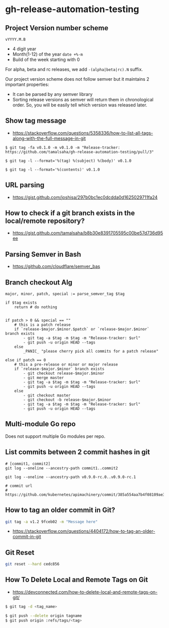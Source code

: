 # gh-release-automation-testing

## Project Version number scheme

`vYYYY.M.B`

- 4 digit year
- Month(1-12) of the year `date +%-m`
- Build of the week starting with 0

For alpha, beta and rc releases, we add `-(alpha|beta|rc).N` suffix.

Our project version scheme does not follow semver but it maintains 2 important properties:

- It can be parsed by any semver library
- Sorting release versions as semver will return them in chronological order. So, you will be easily tell which version was released later.

## Show tag message

- https://stackoverflow.com/questions/5358336/how-to-list-all-tags-along-with-the-full-message-in-git

```
$ git tag -fa v0.1.0 -m v0.1.0 -m "Release-tracker: https://github.com/tamalsaha/gh-release-automation-testing/pull/3"

$ git tag -l --format='%(tag) %(subject) %(body)' v0.1.0

$ git tag -l --format='%(contents)' v0.1.0
```

## URL parsing

- https://gist.github.com/joshisa/297b0bc1ec0dcdda0d1625029711fa24

## How to check if a git branch exists in the local/remote repository?

- https://gist.github.com/tamalsaha/b8b30e8391705595c00be57d736d95ee

## Parsing Semver in Bash

- https://github.com/cloudflare/semver_bas

## Branch checkout Alg

```
major, minor, patch, special := parse_semver_tag $tag

if $tag exists
	return # do nothing


if patch > 0 && special == ""
	# this is a patch release
	if `release-$major.$minor.$patch` or `release-$major.$minor` branch exists
		- git tag -a $tag -m $tag -m "Release-tracker: $url"
		- git push -u origin HEAD --tags
	else
		_PANIC_ "please cherry pick all commits for a patch release"

else if patch == 0
    # this a pre-release or minor or major release
	if `release-$major.$minor` branch exists
		- git checkout release-$major.$minor
		- git merge master
		- git tag -a $tag -m $tag -m "Release-tracker: $url"
		- git push -u origin HEAD --tags
	else
		- git checkout master
		- git checkout -b release-$major.$minor
		- git tag -a $tag -m $tag -m "Release-tracker: $url"
		- git push -u origin HEAD --tags
```

## Multi-module Go repo

Does not support multiple Go modules per repo.

## List commits between 2 commit hashes in git

```
# [commit1, commit2]
git log --oneline --ancestry-path commit1..commit2

git log --oneline --ancestry-path v0.9.0-rc.0..v0.9.0-rc.1

# commit url
# https://github.com/kubernetes/apimachinery/commit/385a554aa7b4f08109ae39b86475fb111d053f69
```

## How to tag an older commit in Git?

```sh
git tag -a v1.2 9fceb02 -m "Message here"
```

- https://stackoverflow.com/questions/4404172/how-to-tag-an-older-commit-in-git

## Git Reset

```sh
git reset --hard cedc856
```

## How To Delete Local and Remote Tags on Git

- https://devconnected.com/how-to-delete-local-and-remote-tags-on-git/

```sh
$ git tag -d <tag_name>

$ git push --delete origin tagname
$ git push origin :refs/tags/<tag>
```